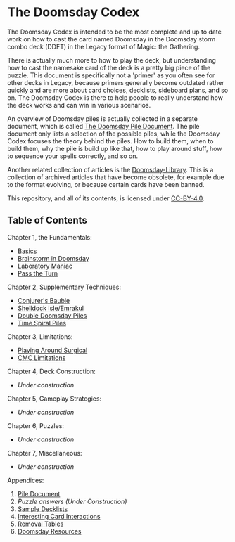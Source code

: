 # The Doomsday Codex

The Doomsday Codex is intended to be the most complete and up to date work on
how to cast the card named Doomsday in the Doomsday storm combo deck (DDFT) in
the Legacy format of Magic: the Gathering.

There is actually much more to how to play the deck, but understanding how to
cast the namesake card of the deck is a pretty big piece of the puzzle. This
document is specifically not a 'primer' as you often see for other decks in
Legacy, because primers generally become outdated rather quickly and are more
about card choices, decklists, sideboard plans, and so on. The Doomsday Codex is
there to help people to really understand how the deck works and can win in
various scenarios.

An overview of Doomsday piles is actually collected in a separate document,
which is called [The Doomsday Pile Document][10]. The pile document only lists a
selection of the possible piles, while the Doomsday Codex focuses the theory
behind the piles. How to build them, when to build them, why the pile is build
up like that, how to play around stuff, how to sequence your spells correctly,
and so on.

Another related collection of articles is the [Doomsday-Library][20]. This is a
collection of archived articles that have become obsolete, for example due to
the format evolving, or because certain cards have been banned.

This repository, and all of its contents, is licensed under [CC-BY-4.0][30].

[10]: http://ddft.wiki/pages-output/appendix/pile-doc
[20]: https://github.com/Bennotsi-MTG/Doomsday-Library
[30]: https://creativecommons.org/licenses/by/4.0/

## Table of Contents

Chapter 1, the Fundamentals:

- [Basics](/archives/1/basics/)
- [Brainstorm in Doomsday](/archives/1/brainstorm/)
- [Laboratory Maniac](http://ddft.wiki/pages-output/ch1/laboratory-maniac)
- [Pass the Turn](http://ddft.wiki/pages-output/ch1/pass-the-turn)

Chapter 2, Supplementary Techniques:

- [Conjurer's Bauble](http://ddft.wiki/pages-output/ch2/cb-piles)
- [Shelldock Isle/Emrakul](http://ddft.wiki/pages-output/ch2/shelldock-emrakul)
- [Double Doomsday Piles](http://ddft.wiki/pages-output/ch2/double-doomsday)
- [Time Spiral Piles](http://ddft.wiki/pages-output/ch2/doomsday-timespiral)

Chapter 3, Limitations:

- [Playing Around Surgical](http://ddft.wiki/pages-output/ch3/surgical)
- [CMC Limitations](http://ddft.wiki/pages-output/ch3/cmc_limits)

Chapter 4, Deck Construction:

- *Under construction*

Chapter 5, Gameplay Strategies:

- *Under construction*

Chapter 6, Puzzles:

- *Under construction*

Chapter 7, Miscellaneous:

- *Under construction*

Appendices:

1. [Pile Document](http://ddft.wiki/pages-output/appendix/pile-doc)
1. *Puzzle answers (Under Construction)*
1. [Sample Decklists](http://ddft.wiki/pages-output/appendix/Decklist)
1. [Interesting Card Interactions](http://ddft.wiki/pages-output/appendix/interesting-interactions)
1. [Removal Tables](http://ddft.wiki/pages-output/appendix/rem_table)
1. [Doomsday Resources](http://ddft.wiki/pages-output/appendix/external_resources)
